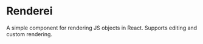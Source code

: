 # Renderei
A simple component for rendering JS objects in React. Supports editing and custom rendering.

